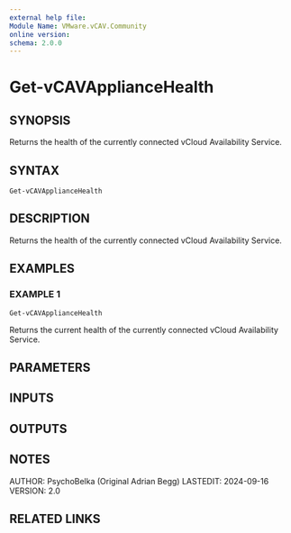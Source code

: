 ```yaml
---
external help file:
Module Name: VMware.vCAV.Community
online version:
schema: 2.0.0
---
```


# Get-vCAVApplianceHealth

## SYNOPSIS
Returns the health of the currently connected vCloud Availability Service.

## SYNTAX

```
Get-vCAVApplianceHealth
```

## DESCRIPTION
Returns the health of the currently connected vCloud Availability Service.

## EXAMPLES

### EXAMPLE 1
```
Get-vCAVApplianceHealth
```

Returns the current health of the currently connected vCloud Availability Service.

## PARAMETERS

## INPUTS

## OUTPUTS

## NOTES
AUTHOR: PsychoBelka (Original Adrian Begg)
LASTEDIT: 2024-09-16
VERSION: 2.0

## RELATED LINKS
